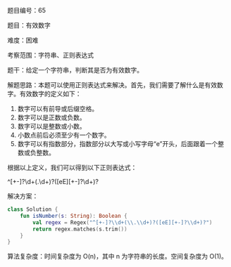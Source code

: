 题目编号：65

题目：有效数字

难度：困难

考察范围：字符串、正则表达式

题干：给定一个字符串，判断其是否为有效数字。

解题思路：本题可以使用正则表达式来解决。首先，我们需要了解什么是有效数字。有效数字的定义如下：

1. 数字可以有前导或后缀空格。
2. 数字可以是正数或负数。
3. 数字可以是整数或小数。
4. 小数点前后必须至少有一个数字。
5. 数字可以有指数部分，指数部分以大写或小写字母“e”开头，后面跟着一个整数或负整数。

根据以上定义，我们可以得到以下正则表达式：

^[+-]?\d+(\.\d+)?([eE][+-]?\d+)?

解决方案：

```kotlin
class Solution {
    fun isNumber(s: String): Boolean {
        val regex = Regex("^[+-]?\\d+(\\.\\d+)?([eE][+-]?\\d+)?")
        return regex.matches(s.trim())
    }
}
```

算法复杂度：时间复杂度为 O(n)，其中 n 为字符串的长度。空间复杂度为 O(1)。